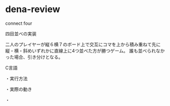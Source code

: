# dena-review
connect four

四目並べの実装

二人のプレイヤーが縦６横７のボード上で交互にコマを上から積み重ねて先に縦・横・斜めいずれかに直線上に4つ並べた方が勝つゲーム。
誰も並べられなかった場合、引き分けとなる。

C言語

・実行方法


・実際の動き


・
